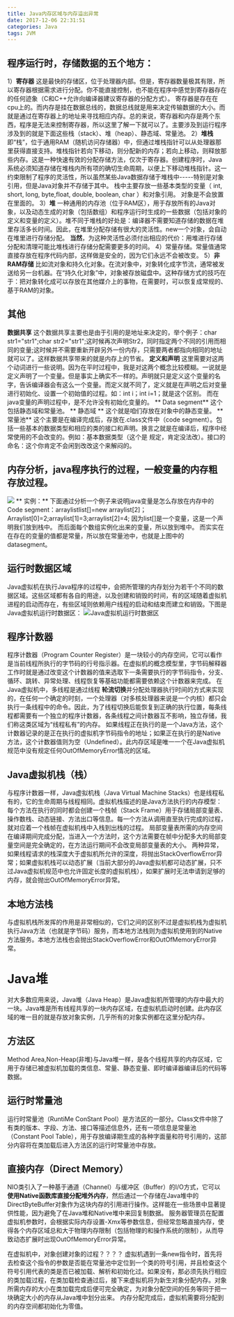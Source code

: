 ```yaml
---
title: Java内存区域与内存溢出异常
date: 2017-12-06 22:31:51
categories: Java
tags: JVM
---
```

## 程序运行时，存储数据的五个地方：
1）**寄存器** 这是最快的存储区，位于处理器内部。但是，寄存器数量极其有限，所以寄存器根据需求进行分配。你不能直接控制，也不能在程序中感觉到寄存器存在的任何迹象（C和C++允许向编译器建议寄存器的分配方式）。
寄存器是存在在cpu上的。而内存是挂在数据总线的，数据总线就是用来决定传输数据的大小。而就是通过在寄存器上的地址来寻找相应内存。总的来说，寄存器和内存是两个东西，程序是无法来控制寄存器，所以这里了解一下就可以了。主要涉及到运行程序涉及到的就是下面这些栈（stack）、堆（heap）、静态域、常量池。
2）**堆栈** 即“栈”，位于通用RAM（随机访问存储器）中，但通过堆栈指针可以从处理器那里获得直接支持。堆栈指针若向下移动，则分配新的内存；若向上移动，则释放那些内存。这是一种快速有效的分配存储方法，仅次于寄存器。创建程序时，Java系统必须知道存储在堆栈内所有项的确切生命周期，以便上下移动堆栈指针。这一约束限制了程序的灵活性，所以虽然某些Java数据存储于堆栈中-----特别是对象引用，但是Java对象并不存储于其中。
栈中主要存放一些基本类型的变量（ int, short, long, byte,float, double, boolean, char ）和对象引用。 对象是不会放置在里面的。
3）**堆**  一种通用的内存池（位于RAM区），用于存放所有的Java对象，以及动态生成的对象（包括数组）和程序运行时生成的一些数据（包括对象的定义和变量的定义）。堆不同于堆栈的好处是：编译器不需要知道存储的数据在堆里存活多长时间。因此，在堆里分配存储有很大的灵活性。new一个对象，会自动在堆里进行存储分配。 **当然**，为这种灵活性必须付出相应的代价：用堆进行存储分配和清理可能比堆栈进行存储分配需要更多的时间。
4）常量存储。常量值通常直接存放在程序代码内部，这样做是安全的，因为它们永远不会被改变。
5）**非RAM存储** 比如流对象和持久化对象。在流对象中，对象转化成字节流，通常被发送给另一台机器。在“持久化对象”中，对象被存放磁盘中。这种存储方式的技巧在于：把对象转化成可以存放在其他媒介上的事物，在需要时，可以恢复成常规的、基于RAM的对象。
## 其他
**数据共享** 这个数据共享主要也是由于引用的是地址来决定的，举个例子：char str1="str1";char str2="str1";这时候再次声明Str2，同时指定两个不同的引用而相同的变量;这时候并不需要重新开辟另外一份内存，只需要两者都指向相同的地址就可以了。这样数据共享带来的就是内存上的节省。
**定义和声明** 这里需要对这两个动词进行一些说明。因为在平时过程中，我是对这两个概念比较模糊。一说就是定义声明了一个变量。但是事实上确实不一样的。声明就只是定义这个变量的名字，告诉编译器会有这么一个变量。而定义就不同了，定义就是在声明之后对变量进行初始化、设置一个初始值的过程。如：int i；int i=1；就是这个区别。
而在java变量的声明过程中，是不允许没有初始化变量的。
** Data segment** 这个包括静态域和常量池。
** 静态域 ** 这个就是咱们存放在对象中的静态变量。
** 常量池** 这个主要是在编译完成后，存放在.class文件中（code segment）。包括一些基本的数据类型和相应的类的接口和声明。换言之就是在编译后，程序中经常使用的不会改变的。例如：基本数据类型（这个是
规定，肯定没法改）。接口的命名：这个你肯定不会闲到改改这个来解闷的。
## 内存分析，java程序执行的过程，一般变量的内存粗存放过程。
![](http://ou3xxg3hg.bkt.clouddn.com/Java内存分析.jpg)
** 实例：**
下面通过分析一个例子来说明java变量是怎么存放在内存中的
Code segment：arraylistlist[]=new arraylist[2]；
Arraylist[0]=2;arraylist[1]=3;arraylist[2]=4;
因为list[]是一个变量，这是一个声明我们放到栈中。
而后面每个数组实例化出来的变量，所以放到堆中。
而实实在在存在的变量的值都是常量，所以放在常量池中，也就是上图中的datasegment。
## 运行时数据区域
Java虚拟机在执行Java程序的过程中，会把所管理的内存划分为若干个不同的数据区域。这些区域都有各自的用途，以及创建和销毁的时间，有的区域随着虚拟机进程的启动而存在，有些区域则依赖用户线程的启动和结束而建立和销毁。下图是Java虚拟机运行时数据区：
![Java虚拟机运行时数据区](http://ou3xxg3hg.bkt.clouddn.com/Java虚拟机运行时数据区.png)
<!---more--->
## 程序计数器
程序计数器（Program Counter Register）是一块较小的内存空间，它可以看作是当前线程所执行的字节码的行号指示器。在虚拟机的概念模型里，字节码解释器工作时就是通过改变这个计数器的值来选取下一条需要执行的字节码指令，分支、循环、跳转、异常处理、线程恢复等基础功能都需要依赖这个计数器来完成。
在Java虚拟机中，多线程是通过线程 **轮流切换**并分配处理器执行时间的方式来实现的，在任何一个确定的时刻，一个处理器（对多核处理器来说是一个内核）都只会执行一条线程中的命令。因此，为了线程切换后能恢复到正确的执行位置，每条线程都需要有一个独立的程序计数器，各条线程之间计数器互不影响，独立存储，我们称这类区域为“线程私有”的内存。
如果线程正在执行的是一个Java方法，这个计数器记录的是正在执行的虚拟机字节码指令的地址；如果正在执行的是Native方法，这个计数器值则为空（Undefined）。此内存区域是唯一一个在Java虚拟机规范中没有规定任何OutOfMemoryError情况的区域。
## Java虚拟机栈（栈）
与程序计数器一样，Java虚拟机栈（Java Virtual Machine Stacks）也是线程私有的，它的生命周期与线程相同。虚拟机栈描述的是Java方法执行的内存模型：每个方法在执行的同时都会创建一个栈帧（Stack Frame）用于存储局部变量表、操作数栈、动态链接、方法出口等信息。每一个方法从调用直至执行完成的过程，就对应着一个栈帧在虚拟机栈中入栈到出栈的过程。
局部变量表所需的内存空间在编译期间完成分配，当进入一个方法时，这个方法需要在帧中分配多大的局部变量空间是完全确定的，在方法运行期间不会改变局部变量表的大小。
两种异常，如果线程请求的栈深度大于虚拟机所允许的深度，将抛出StackOverflowError异常；如果虚拟机栈可以动态扩展（当前大部分的Java虚拟机都可动态扩展，只不过Java虚拟机规范中也允许固定长度的虚拟机栈），如果扩展时无法申请到足够的内存，就会抛出OutOfMemoryError异常。
## 本地方法栈
与虚拟机栈所发挥的作用是非常相似的，它们之间的区别不过是虚拟机栈为虚拟机执行Java方法（也就是字节码）服务，而本地方法栈则为虚拟机使用到的Native方法服务。本地方法栈也会抛出StackOverflowError和OutOfMemoryError异常。
# Java堆
对大多数应用来说，Java堆（Java Heap）是Java虚拟机所管理的内存中最大的一块。Java堆是所有线程共享的一块内存区域，在虚拟机启动时创建。此内存区域的唯一目的就是存放对象实例，几乎所有的对象实例都在这里分配内存。
## 方法区
Method Area,Non-Heap(非堆)与Java堆一样，是各个线程共享的内存区域，它用于存储已被虚拟机加载的类信息、常量、静态变量、即时编译器编译后的代码等数据。
## 运行时常量池
运行时常量池（RuntiMe ConStant Pool）是方法区的一部分。Class文件中除了有类的版本、字段、方法、接口等描述信息外，还有一项信息是常量池（Constant Pool Table），用于存放编译期生成的各种字面量和符号引用的，这部分内容将在类加载后进入方法区的运行时常量池中存放。
## 直接内存（Direct Memory）
NIO类引入了一种基于通道（Channel）与缓冲区（Buffer）的I/O方式，它可以 **使用Native函数库直接分配堆外内存**，然后通过一个存储在Java堆中的DirectByteBuffer对象作为这块内存的引用进行操作。这样能在一些场景中显著提供性能，因为避免了在Java堆和Native堆中来回复制数据。
服务器管理员在配置虚拟机参数时，会根据实际内存设置-Xmx等参数信息，但经常忽略直接内存，使得各个内存区域总和大于物理内存限制（包括物理的和操作系统的限制），从而导致动态扩展时出现OutOfMemoryError异常。

在虚拟机中，对象创建对象的过程？？？？
虚拟机遇到一条new指令时，首先将去检查这个指令的参数是否能在常量池中定位到一个类的符号引用，并且检查这个符号引用代表的类是否已被加载、解析和初始化过。如果没有，那必须先执行相应的类加载过程，在类加载检查通过后，接下来虚拟机将为新生对象分配内存。对象所需内存的大小在类加载完成后便可完全确定，为对象分配空间的任务等同于把一块确定大小的内存从Java堆中划分出来。
内存分配完成后，虚拟机需要将分配到的内存空间都初始化为零值。